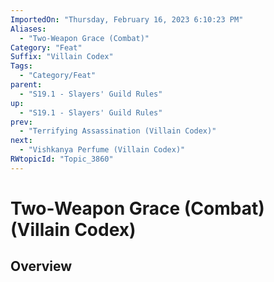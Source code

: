 ```yaml
---
ImportedOn: "Thursday, February 16, 2023 6:10:23 PM"
Aliases:
  - "Two-Weapon Grace (Combat)"
Category: "Feat"
Suffix: "Villain Codex"
Tags:
  - "Category/Feat"
parent:
  - "S19.1 - Slayers' Guild Rules"
up:
  - "S19.1 - Slayers' Guild Rules"
prev:
  - "Terrifying Assassination (Villain Codex)"
next:
  - "Vishkanya Perfume (Villain Codex)"
RWtopicId: "Topic_3860"
---
```

# Two-Weapon Grace (Combat) (Villain Codex)
## Overview
